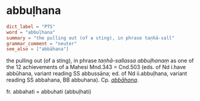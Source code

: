 # abbuḷhana

``` toml
dict_label = "PTS"
word = "abbuḷhana"
summary = "the pulling out (of a sting), in phrase taṇhā-sall"
grammar_comment = "neuter"
see_also = ["abbāhana"]
```

the pulling out (of a sting), in phrase *taṇhā\-sallassa abbuḷhanaṃ* as one of the 12 achievements of a Mahesi Mnd.343 = Cnd.503 (eds. of Nd i.have abbūhana, variant reading SS abbussāna; ed. of Nd ii.abbuḷhana, variant reading SS abbahana, BB abbuhana). Cp. *[abbāhana](abbāhana.md)*.

fr. abbahati = abbuhati (abbuḷhati)

